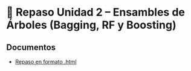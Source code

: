 # **🧠 Repaso Unidad 2 – Ensambles de Árboles (Bagging, RF y Boosting)**

## **Documentos**
- [Repaso en formato .html](./U2_Repaso.html)
